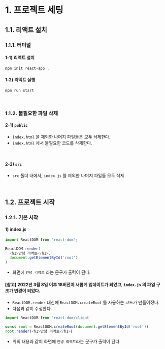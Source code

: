 # 1. 프로젝트 세팅

## 1.1. 리액트 설치	

### 1.1.1. 터미널

#### 1-1) 리액트 설치

```shell
npm init react-app .
```

#### 1-2) 리액트 실행

```shell
npm run start
```

<br/>

### 1.1.2. 불필요한 파일 삭제

#### 2-1) `public`

- `index.html` 을 제외한 나머지 파일들은 모두 삭제한다.
- `index.html` 에서 불필요한 코드를 삭제한다.

<br/>

#### 2-2) `src` 

- `src` 폴더 내에서, `index.js` 를 제외한 나머지 파일들 모두 삭제

<br/>

## 1.2. 프로젝트 시작

### 1.2.1. 기본 시작

#### 1) index.js

```js
import ReactDOM from 'react-dom';

ReactDOM.render(
  <h1>안녕 리액트</h1>,
  document.getElementById('root')
)
```

- 화면에 `안녕 리액트` 라는 문구가 출력이 된다.

#### [참고] 2022년 3월  8일 이후 18버전이 새롭게 업데이트가 되었고, `index.js` 의 파일 구조가 변경이 되었다.

- `ReactDOM.render` 대신에 `ReactDOM.createRoot` 를 사용하는 코드가 만들어졌다.
- 다음과 같이 수정한다.

```js
import ReactDOM from 'react-dom/client'

const root = ReactDOM.createRoot(document.getElementById('root'))
root.render(<h1>안녕 리액트</h1>)
```

- 위의 내용과 같이 화면에 `안녕 리액트`라는 문구가 출력이 된다.
